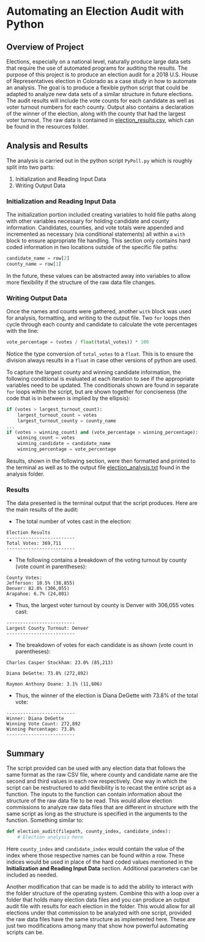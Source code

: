 # **Automating an Election Audit with Python**

## **Overview of Project**
Elections, especially on a national level, naturally produce large data sets
that require the use of automated programs for auditing the results. The
purpose of this project is to produce an election audit for a 2018 U.S. House
of Representatives election in Colorado as a case study in how to automate an
analysis. The goal is to produce a flexible python script that could be adapted
to analyze new data sets of a similar structure in future elections. The audit
results will include the vote counts for each candidate as well as voter
turnout numbers for each county. Output also contains a declaration of the
winner of the election, along with the county that had the largest voter
turnout. The raw data is contained in
[election_results.csv](/resources/election_results.csv), which can be found in
the resources folder.

## **Analysis and Results**
The analysis is carried out in the python script ```PyPoll.py``` which is
roughly split into two parts:
1. Initialization and Reading Input Data
1. Writing Output Data

### **Initialization and Reading Input Data**
The initialization portion included creating variables to hold file paths along
with other variables necessary for holding candidate and county information.
Candidates, counties, and vote totals were appended and incremented as
necessary (via conditional statements) all within a ```with``` block to ensure
appropriate file handling. This section only contains hard coded information in
two locations outside of the specific file paths:
```python
candidate_name = row[2]
county_name = row[1]
```
In the future, these values can be abstracted away into variables to allow
more flexibility if the structure of the raw data file changes.

### **Writing Output Data**
Once the names and counts were gathered, another ```with``` block was used for
analysis, formatting, and writing to the output file. Two ```for``` loops then
cycle through each county and candidate to calculate the vote percentages with
the line:
```python
vote_percentage = (votes / float(total_votes)) * 100
```
Notice the type conversion of ```total_votes``` to a ```float```. This is to
ensure the division always results in a ```float``` in case other versions of
python are used.

To capture the largest county and winning candidate information, the following
conditional is evaluated at each iteration to see if the appropriate variables
need to be updated. The conditionals shown are found in separate ```for```
loops within the script, but are shown together for conciseness (the code that
is in between is implied by the ellipsis):
```python
if (votes > largest_turnout_count):
    largest_turnout_count = votes
    largest_turnout_county = county_name
...
if (votes > winning_count) and (vote_percentage > winning_percentage):
    winning_count = votes
    winning_candidate = candidate_name
    winning_percentage = vote_percentage
```

Results, shown in the following section, were then formatted and printed to the
terminal as well as to the output file
[election_analysis.txt](/analysis/election_analysis.txt) found in the analysis
folder.

### **Results**
The data presented is the terminal output that the script produces. Here are
the main results of the audit:
* The total number of votes cast in the election:
```
Election Results
-------------------------
Total Votes: 369,711
-------------------------
```

* The following contains a breakdown of the voting turnout by county (vote
count in parentheses):
```
County Votes:
Jefferson: 10.5% (38,855)
Denver: 82.8% (306,055)
Arapahoe: 6.7% (24,801)
```

* Thus, the largest voter turnout by county is Denver with 306,055 votes cast:
```
-------------------------
Largest County Turnout: Denver
-------------------------
```

* The breakdown of votes for each candidate is as shown (vote count in
parentheses):
```
Charles Casper Stockham: 23.0% (85,213)

Diana DeGette: 73.8% (272,892)

Raymon Anthony Doane: 3.1% (11,606)
```

* Thus, the winner of the election is Diana DeGette with 73.8% of the total
vote:
```
-------------------------
Winner: Diana DeGette
Winning Vote Count: 272,892
Winning Percentage: 73.8%
-------------------------
```

## **Summary**
The script provided can be used with any election data that follows the same
format as the raw CSV file, where county and candidate name are the second and
third values in each row respectively. One way in which the script can be
restructured to add flexibility is to recast the entire script as a function.
The inputs to the function can contain information about the structure of the
raw data file to be read. This would allow election commissions to analyze raw
data files that are different in structure with the same script as long as the
structure is specified in the arguments to the function. Something similar to:
```python
def election_audit(filepath, county_index, candidate_index):
    # Election analysis here
```
Here ```county_index``` and ```candidate_index``` would contain the value of
the index where those respective names can be found within a row. These indices
would be used in place of the hard coded values mentioned in the
**Initialization and Reading Input Data** section. Additional parameters can be
included as needed.

Another modification that can be made is to add the ability to interact with
the folder structure of the operating system. Combine this with a loop over a
folder that holds many election data files and you can produce an output audit
file with results for each election in the folder. This would allow for all
elections under that commission to be analyzed with one script, provided the
raw data files have the same structure as implemented here. These are just two
modifications among many that show how powerful automating scripts can be.
